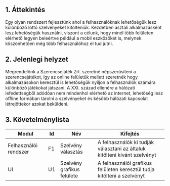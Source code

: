 ## 1. Áttekintés

Egy olyan rendszert fejlesztünk ahol a felhasználóknak lehetőségük lesz különböző lottó szelvényeket kitölteniük. Kezdetben asztali alkalmazásként lesz lehetőségük használni, viszont a célunk, hogy minél több felületen elérhető legyen beleértve például a mobil eszközöket is, melynek köszönhetően még több felhasználóhoz el tud jutni. 

## 2. Jelenlegi helyzet

Megrendelőnk a Szerencsejáték Zrt. szeretné népszerűsíteni a szerencsejátékot, így az online felületük mellett szeretnék hogy alkalmazásokon keresztül is lehetőségük nyíljon a felhasználók számára különböző  játékokat játszani. A XXI. század ellenére a hálózati lefedettségből adódóan nem mindenhol elérhető az internet, lehetőség lesz offline formában tárolni a szelvényeket és később hálózati kapcsolat létrejöttekor azokat beküldeni.

## 3. Követelménylista

| Modul  | Id | Név | Kifejtés |
| ------------- | ------------- | ------------- | -------------|
| Felhasználói rendszer | F1  | Szelvény választás | A felhasználók ki tudják választani az általuk kitölteni kívánt szelvényt |
| UI | U1  | Szelvény grafikus felülete | A felhasználói grafikus felületen keresztül tudja kitölteni a szelvényt |
